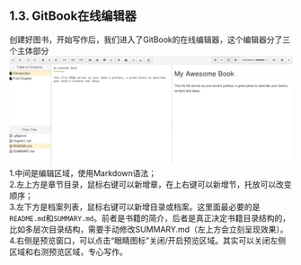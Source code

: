 ## **1.3. GitBook在线编辑器**
创建好图书，开始写作后，我们进入了GitBook的在线编辑器，这个编辑器分了三个主体部分  
![Editor](1-8.png)  
1.中间是编辑区域，使用Markdown语法；  
2.左上方是章节目录，鼠标右键可以新增章，在上右键可以新增节，托放可以改变顺序；  
3.左下方是档案列表，鼠标右键可以新增目录或档案。这里面最必要的是```README.md```和```SUMMARY.md```。前者是书籍的简介，后者是真正决定书籍目录结构的，比如多层次目录结构，需要手动修改SUMMARY.md（左上方会立刻呈现效果）。  
4.右侧是预览窗口，可以点击“眼睛图标”关闭/开启预览区域。其实可以关闭左侧区域和右测预览区域，专心写作。  

